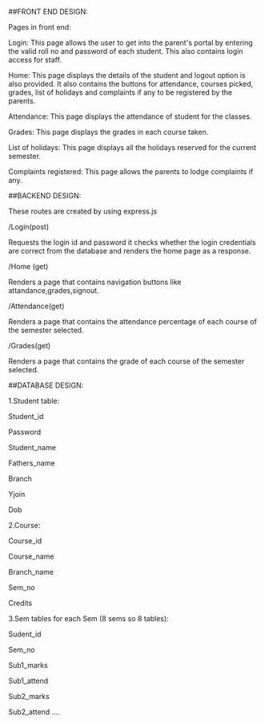 
##FRONT END DESIGN: 

Pages in front end: 

  Login: This page allows the user to get into the parent's portal by entering the valid roll no and password of each student. This also contains login access for staff. 
  
  Home: This page displays the details of the student and logout option is also provided. It also contains the buttons for attendance, courses picked, grades, list of holidays and complaints if any to be registered by the parents. 

 Attendance: This page displays the attendance of student for the classes. 
 
 Grades: This page displays the grades in each course taken. 

 List of holidays: This page displays all the holidays reserved for the current semester. 

Complaints registered: This page allows the parents to lodge complaints if any. 



##BACKEND DESIGN:

These routes are created by using express.js 

/Login(post) 

Requests the login id and password it checks whether the login credentials are correct from the database and renders the home page as a response. 

 

/Home (get) 

Renders a page that contains navigation buttons like attandance,grades,signout. 

 

/Attendance(get) 

Renders a page that contains the attendance  percentage of each course of the semester selected. 

 

/Grades(get) 

Renders a page that contains the grade of each course of the semester selected. 


##DATABASE DESIGN: 

1.Student table: 

Student_id  

Password 

Student_name 

Fathers_name 

Branch  

Yjoin 

Dob 

 

2.Course: 

Course_id 

Course_name 

Branch_name 

Sem_no 

Credits 

 

3.Sem tables for each Sem (8 sems so 8 tables): 

Sudent_id 

Sem_no 

Sub1_marks 

Sub1_attend 

Sub2_marks 

Sub2_attend …. 
